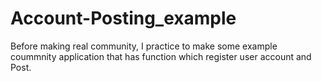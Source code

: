 # Account-Posting_example
Before making real community, I practice to make some example coummnity application that has function which  register user account and Post.


